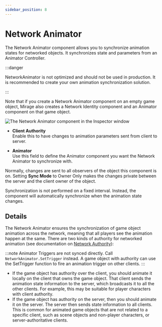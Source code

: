 ```yaml
---
sidebar_position: 8
---
```

# Network Animator

The Network Animator component allows you to synchronize animation states for networked objects. It synchronizes state and parameters from an Animator Controller.

:::danger

NetworkAnimator is not optimized and should not be used in production. It is recommended to create your own animation synchronization solution.

:::

Note that if you create a Network Animator component on an empty game object, Mirage also creates a Network Identity component and an Animator component on that game object.

![The Network Animator component in the Inspector window](/img/components/NetworkAnimatorComponent.png)

-   **Client Authority**  
    Enable this to have changes to animation parameters sent from client to server.

-   **Animator**  
    Use this field to define the Animator component you want the Network Animator to synchronize with.

Normally, changes are sent to all observers of the object this component is on.  Setting **Sync Mode** to Owner Only makes the changes private between the server and the client owner of the object.

Synchronization is not performed on a fixed interval. Instead, the component will automatically synchronize when the animation state changes.

## Details

The Network Animator ensures the synchronization of game object animation across the network, meaning that all players see the animation happen at the same. There are two kinds of authority for networked animation (see documentation on [Network Authority](/docs/guides/authority)):

:::note
Animator Triggers are not synced directly. Call `NetworkAnimator.SetTrigger` instead. A game object with authority can use the SetTrigger function to fire an animation trigger on other clients.
:::

- If the game object has authority over the client, you should animate it locally on the client that owns the game object. That client sends the animation state information to the server, which broadcasts it to all the other clients. For example, this may be suitable for player characters with client authority.
- If the game object has authority on the server, then you should animate it on the server. The server then sends state information to all clients. This is common for animated game objects that are not related to a specific client, such as scene objects and non-player characters, or server-authoritative clients.
